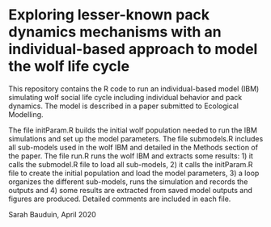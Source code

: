# Exploring lesser-known pack dynamics mechanisms with an individual-based approach to model the wolf life cycle

This repository contains the R code to run an individual-based model (IBM) simulating wolf social life cycle including individual behavior and pack dynamics. The model is described in a paper submitted to Ecological Modelling.

The file initParam.R builds the initial wolf population needed to run the IBM simulations and set up the model parameters. The file submodels.R includes all sub-models used in the wolf IBM and detailed in the Methods section of the paper. The file run.R runs the wolf IBM and extracts some results: 1) it calls the submodel.R file to load all sub-models, 2) it calls the initParam.R file to create the initial population and load the model parameters, 3) a loop organizes the different sub-models, runs the simulation and records the outputs and 4) some results are extracted from saved model outputs and figures are produced. Detailed comments are included in each file.

Sarah Bauduin, April 2020
